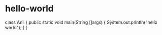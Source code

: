 # hello-world
class Anil
 {
   public static void main(String []args)
    {
      System.out.println("hello world");
    }
  }  
      
